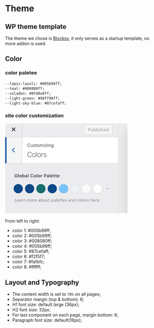 # Theme

## WP theme template
The theme we chose is [Blocksy](https://wordpress.org/themes/blocksy/), it only serves as a startup template, no more addon is used.

## Color 
### color paletee
```
--lapis-lazuli: #005b99ff;
--teal: #008080ff;
--celadon: #8fd8a0ff;
--light-green: #98ff98ff;
--light-sky-blue: #87cefaff;
```
### site color customization
<img src="images/site-color.png" width="400px" />

From left to right:
- color 1: #005b99ff;
- color 2: #005b99ff;
- color 3: #008080ff;
- color 4: #005b99ff;
- color 5: #87cefaff;
- color 6: #f2f5f7;
- color 7: #fafbfc;
- color 8: #ffffff;

## Layout and Typography
- The content width is set to `70%` on all pages;
- Separator margin (top & bottom): 6;
- H1 font size: default large (36px);
- H2 font size: 32px;
- For last component on each page, margin bottom: 6;
- Paragraph font size: default(16px);
